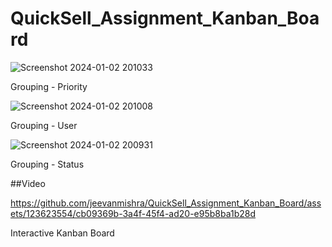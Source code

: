 # QuickSell_Assignment_Kanban_Board

![Screenshot 2024-01-02 201033](https://github.com/jeevanmishra/QuickSell_Assignment_Kanban_Board/assets/123623554/e527923b-2ad6-4756-8393-3e3574f55398)

Grouping - Priority

![Screenshot 2024-01-02 201008](https://github.com/jeevanmishra/QuickSell_Assignment_Kanban_Board/assets/123623554/9b94e304-4f0c-4826-b0aa-fd2b6451e669)

Grouping - User

![Screenshot 2024-01-02 200931](https://github.com/jeevanmishra/QuickSell_Assignment_Kanban_Board/assets/123623554/d48f60db-e18f-4fbc-a21e-94ef1db5e24f)

Grouping - Status

##Video

https://github.com/jeevanmishra/QuickSell_Assignment_Kanban_Board/assets/123623554/cb09369b-3a4f-45f4-ad20-e95b8ba1b28d

Interactive Kanban Board




